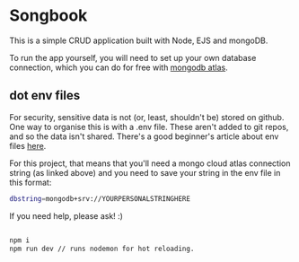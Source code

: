 # Songbook

This is a simple CRUD application built with Node, EJS and mongoDB.

To run the app yourself, you will need to set up your own database connection, which you can do for free with [mongodb atlas](https://www.mongodb.com/cloud/atlas).

## dot env files

For security, sensitive data is not (or, least, shouldn't be) stored on github.  One way to organise this is with a .env file.  These aren't added to git repos, and so the data isn't shared.  There's a good beginner's article about env files [here](https://medium.com/@thejasonfile/using-dotenv-package-to-create-environment-variables-33da4ac4ea8f).

For this project, that means that you'll need a mongo cloud atlas connection string (as linked above) and you need to save your string in the env file in this format:
```bash
dbstring=mongodb+srv://YOURPERSONALSTRINGHERE
```
If you need help, please ask! :)

```bash

npm i
npm run dev // runs nodemon for hot reloading.
```